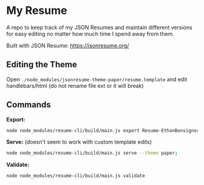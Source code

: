 # My Resume

A repo to keep track of my JSON Resumes and maintain different versions for easy editing no matter how much time I spend away from them.

Built with JSON Resume: https://jsonresume.org/

## Editing the Theme

Open ```./node_modules/jsonresume-theme-paper/resume.template``` and edit handlebars/html (do not rename file ext or it will break)

## Commands
**Export:**

```bash
node node_modules/resume-cli/build/main.js export Resume-EthanBonsignori.pdf --theme paper;
```

**Serve:** (doesn't seem to work with custom template edits)
```bash
node node_modules/resume-cli/build/main.js serve --theme paper;
```

**Validate:**

```bash
node node_modules/resume-cli/build/main.js validate
```